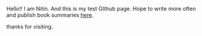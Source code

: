 Hello!!
I am Nitin. And this is my test GIthub page. Hope to write more often and publish book summaries [here](https://nitinr30.github.io/books/).

thanks for visiting.
